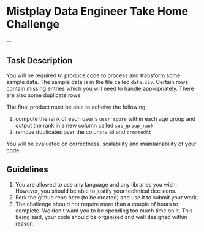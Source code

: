 # Mistplay Data Engineer Take Home Challenge

--

## Task Description

You will be required to produce code to process and transform some sample data.
The sample data is in the file called `data.csv`.
Certain rows contain missing entries which you will need to handle appropriately.
There are also some duplicate rows.

The final product must be able to acheive the following
1. compute the rank of each user's `user_score` within each age group and output the rank in a new column called `sub_group_rank`
2. remove duplicates over the columns `id` and `createdAt`

You will be evaluated on correctness, scalability and maintainability of your code.

## Guidelines

1. You are allowed to use any language and any libraries you wish.
However, you should be able to justify your technical decisions.
2. Fork the github repo here (to be created) and use it to submit your work.
3. The challenge should not require more than a couple of hours to complete.
We don't want you to be spending too much time on it.
This being said, your code should be organized and well designed within reason.
